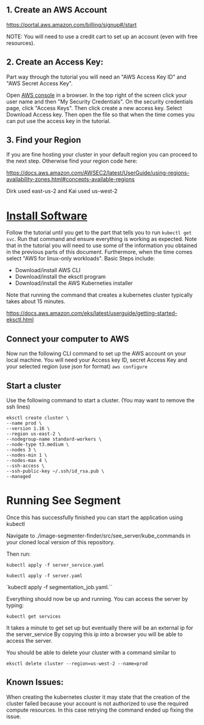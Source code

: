 ## 1. Create an AWS Account
https://portal.aws.amazon.com/billing/signup#/start

NOTE: You will need to use a credit cart to set up an account (even with free resources).

## 2. Create an Access Key:
Part way through the tutorial you will need an "AWS Access Key ID" and "AWS Secret Access Key". 

Open [AWS console](https://aws.amazon.com/console/) in a browser. In the top right of the screen click your user name and then "My Security Credentials". On the security credentials page, click "Access Keys". Then click create a new access key. Select Download Access key. Then open the file so that when the time comes you can put use the access key in the tutorial.

## 3. Find your Region
If you are fine hosting your cluster in your default region you can proceed to the next step. Otherwise find your region code here:

https://docs.aws.amazon.com/AWSEC2/latest/UserGuide/using-regions-availability-zones.html#concepts-available-regions


Dirk used east-us-2 and Kai used us-west-2


# [Install Software](https://docs.aws.amazon.com/eks/latest/userguide/getting-started-eksctl.html)
Follow the tutorial until you get to the part that tells you to run `kubectl get svc`. Run that command and ensure everything is working as expected. Note that in the tutorial you will need to use some of the information you obtained in the previous parts of this document. Furthermore, when the time comes select "AWS for linux-only workloads". Basic Steps include:

- Download/install AWS CLI
- Download/install the eksctl program
- Download/install the AWS Kuberneties installer

Note that running the command that creates a kubernetes cluster typically takes about 15 minutes.

https://docs.aws.amazon.com/eks/latest/userguide/getting-started-eksctl.html

## Connect your computer to AWS
Now run the following CLI command to set up the AWS account on your local machine.  You will need your Access key ID, secret Access Key and your selected region (use json for format)
`aws configure`

## Start a cluster

Use the following command to start a cluster. (You may want to remove the ssh lines)

```
eksctl create cluster \
--name prod \
--version 1.16 \
--region us-east-2 \
--nodegroup-name standard-workers \
--node-type t3.medium \
--nodes 3 \
--nodes-min 1 \
--nodes-max 4 \
--ssh-access \
--ssh-public-key ~/.ssh/id_rsa.pub \
--managed
```

# Running See Segment
Once this has successfully finished you can start the application using kubectl

Navigate to ./image-segmenter-finder/src/see_server/kube_commands in your cloned local version of this repository. 

Then run:

`kubectl apply -f server_service.yaml`

`kubectl apply -f server.yaml`

`kubectl apply -f segmentation_job.yaml.``


Everything should now be up and running. You can access the server by typing:

`kubectl get services`

It takes a minute to get set up but eventually there will be an external ip for the server_service
By copying this ip into a browser you will be able to access the server. 

You should be able to delete your cluster with a command similar to

`eksctl delete cluster --region=us-west-2 --name=prod`

## Known Issues:
When creating the kubernetes cluster it may state that the creation of the cluster failed because your account is not authorized to use the required compute resources. In this case retrying the command ended up fixing the issue. 
